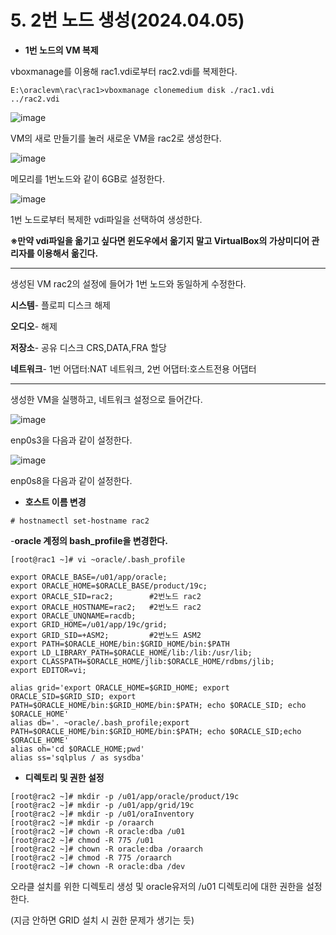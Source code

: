 # 5. 2번 노드 생성(2024.04.05)

- **1번 노드의 VM 복제**

vboxmanage를 이용해 rac1.vdi로부터 rac2.vdi를 복제한다.

```
E:\oraclevm\rac\rac1>vboxmanage clonemedium disk ./rac1.vdi ../rac2.vdi
```

![image](https://github.com/oraclejyp/19c_rac_inst/assets/133745372/3fe08c82-d031-4fd4-a45a-88cb4daff077)


VM의 새로 만들기를 눌러 새로운 VM을 rac2로 생성한다.

![image](https://github.com/oraclejyp/19c_rac_inst/assets/133745372/18e55262-d8f9-4232-8b46-0f8b5652970c)


메모리를 1번노드와 같이 6GB로 설정한다.

![image](https://github.com/oraclejyp/19c_rac_inst/assets/133745372/b3d26f3c-1948-4782-b749-8df08de7ef5a)


1번 노드로부터 복제한 vdi파일을 선택하여 생성한다.

**※만약 vdi파일을 옮기고 싶다면 윈도우에서 옮기지 말고 VirtualBox의 가상미디어 관리자를 이용해서 옮긴다.**

---
생성된 VM rac2의 설정에 들어가 1번 노드와 동일하게 수정한다.

**시스템**- 플로피 디스크 해제

**오디오**- 해제

**저장소**- 공유 디스크 CRS,DATA,FRA 할당

**네트워크**- 1번 어댑터:NAT 네트워크, 2번 어댑터:호스트전용 어댑터

---

생성한 VM을 실행하고, 네트워크 설정으로 들어간다.

![image](https://github.com/oraclejyp/19c_rac_inst/assets/133745372/15b8b779-6b63-463c-b835-47d28d463e8f)

enp0s3을 다음과 같이 설정한다.

![image](https://github.com/oraclejyp/19c_rac_inst/assets/133745372/315eeefc-062b-465f-946c-cf55bd264448)

enp0s8을 다음과 같이 설정한다.


- **호스트 이름 변경**

```
# hostnamectl set-hostname rac2
```


-**oracle 계정의 bash_profile을 변경한다.**

```
[root@rac1 ~]# vi ~oracle/.bash_profile

export ORACLE_BASE=/u01/app/oracle;
export ORACLE_HOME=$ORACLE_BASE/product/19c;
export ORACLE_SID=rac2;        #2번노드 rac2
export ORACLE_HOSTNAME=rac2;   #2번노드 rac2
export ORACLE_UNQNAME=racdb;
export GRID_HOME=/u01/app/19c/grid;
export GRID_SID=+ASM2;         #2번노드 ASM2
export PATH=$ORACLE_HOME/bin:$GRID_HOME/bin:$PATH
export LD_LIBRARY_PATH=$ORACLE_HOME/lib:/lib:/usr/lib;
export CLASSPATH=$ORACLE_HOME/jlib:$ORACLE_HOME/rdbms/jlib;
export EDITOR=vi;

alias grid='export ORACLE_HOME=$GRID_HOME; export ORACLE_SID=$GRID_SID; export PATH=$ORACLE_HOME/bin:$GRID_HOME/bin:$PATH; echo $ORACLE_SID; echo $ORACLE_HOME'
alias db='. ~oracle/.bash_profile;export PATH=$ORACLE_HOME/bin:$GRID_HOME/bin:$PATH; echo $ORACLE_SID;echo $ORACLE_HOME'
alias oh='cd $ORACLE_HOME;pwd'
alias ss='sqlplus / as sysdba'
```

- **디렉토리 및 권한 설정**

```
[root@rac2 ~]# mkdir -p /u01/app/oracle/product/19c
[root@rac2 ~]# mkdir -p /u01/app/grid/19c
[root@rac2 ~]# mkdir -p /u01/oraInventory
[root@rac2 ~]# mkdir -p /oraarch
[root@rac2 ~]# chown -R oracle:dba /u01
[root@rac2 ~]# chmod -R 775 /u01
[root@rac2 ~]# chown -R oracle:dba /oraarch
[root@rac2 ~]# chmod -R 775 /oraarch
[root@rac2 ~]# chown -R oracle:dba /dev
```

오라클 설치를 위한 디렉토리 생성 및 oracle유저의 /u01 디렉토리에 대한 권한을 설정한다.

(지금 안하면 GRID 설치 시 권한 문제가 생기는 듯)
